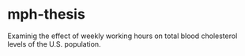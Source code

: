 # mph-thesis
 Examinig the effect of weekly working hours on total blood cholesterol levels of the U.S. population.
